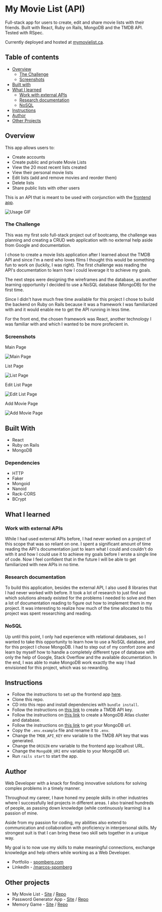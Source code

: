 # My Movie List (API)

Full-stack app for users to create, edit and share movie lists with their friends. Built with React, Ruby on Rails, MongoDB and the TMDB API. Tested with RSpec.

Currently deployed and hosted at [mymovielist.ca](https://mymovielist.ca).

## Table of contents

- [Overview](#overview)
  - [The Challenge](#the-challenge)
  - [Screenshots](#screenshots)
- [Built with](#built-with)
- [What I learned](#what-i-learned)
  - [Work with external APIs](#work-with-external-apis)
  - [Research documentation](#research-documentation)
  - [NoSQL](#nosql)
- [Instructions](#instructions)
- [Author](#author)
- [Other Projects](#other-projects)

## Overview

This app allows users to:

- Create accounts
- Create public and private Movie Lists
- View the 20 most recent lists created
- View their personal movie lists
- Edit lists (add and remove movies and reorder them)
- Delete lists
- Share public lists with other users

This is an API that is meant to be used with conjunction with the [frontend app](https://github.com/spomberg/my-movie-list).

![Usage GIF](https://github.com/spomberg/my-movie-list/blob/main/src/assets/ezgif-1-eb722a5992.gif?raw=true)

### The Challenge

This was my first solo full-stack project out of bootcamp, the challenge was planning and creating a CRUD web application with no external help aside from Google and documentation. 

I chose to create a movie lists application after I learned about the TMDB API and since I'm a nerd who loves films I thought this would be something fun to work on (luckily, I was right). The first challenge was reading the API's documentation to learn how I could leverage it to achieve my goals.

The next steps were designing the wireframes and the database, as another learning opportunity I decided to use a NoSQL database (MongoDB) for the first time. 

Since I didn't have much free time available for this project I chose to build the backend on Ruby on Rails because it was a framework I was familiarized with and it would enable me to get the API running in less time.

For the front end, the chosen framework was React, another technology I was familiar with and which I wanted to be more profecient in. 

### Screenshots

Main Page

![Main Page](https://github.com/spomberg/my-movie-list/blob/main/src/assets/home_screen.png?raw=true)

List Page

![List Page](https://github.com/spomberg/my-movie-list/blob/main/src/assets/list_screen.png?raw=true)

Edit List Page

![Edit List Page](https://github.com/spomberg/my-movie-list/blob/main/src/assets/edit_screen.png?raw=true)

Add Movie Page

![Add Movie Page](https://github.com/spomberg/my-movie-list/blob/main/src/assets/add_movie.png?raw=true)

## Built With

- React
- Ruby on Rails
- MongoDB

### Dependencies

- HTTP
- Faker
- Mongoid
- Nanoid
- Rack-CORS
- BCrypt

## What I learned

### Work with external APIs

While I had used external APIs before, I had never worked on a project of this scope that was so reliant on one. I spent a significant amount of time reading the API's documentation just to learn what I could and couldn't do with it and how I could use it to achieve my goals before I wrote a single line of code. Now I feel confident that in the future I will be able to get familiarized with new APIs in no time. 

### Research documentation

To build this application, besides the external API, I also used 8 libraries that I had never worked with before. It took a lot of research to just find out which solutions already existed for the problems I needed to solve and then a lot of documentation reading to figure out how to implement them in my project. It was interesting to realize how much of the time allocated to this project was spent researching and reading. 

### NoSQL

Up until this point, I only had experience with relational databases, so I wanted to take this opportunity to learn how to use a NoSQL database, and for this project I chose MongoDB. I had to step out of my comfort zone and learn by myself how to handle a completely different type of database with only the help of Google, Stack Overflow and the available documentation. In the end, I was able to make MongoDB work exactly the way I had envisioned for this project, which was so rewarding.

## Instructions

- Follow the instructions to set up the frontend app [here](https://github.com/spomberg/my-movie-list).
- Clone this repo.
- CD into this repo and install dependencies with `bundle install`.
- Follow the instructions on [this link](https://developers.themoviedb.org/3/getting-started/introduction) to create a TMDB API key.
- Follow the instructions on [this link](https://www.mongodb.com/atlas/database) to create a MongoDB Atlas cluster and database.
- Follow the instructions on [this link](https://www.mongodb.com/docs/upcoming/reference/connection-string/) to get your MongoDB url.
- Copy the `.env.example` file and rename it to `.env`.
- Change the `TMDB_API_KEY` env variable to the TMDB API key that was generated.
- Change the `ORIGIN` env variable to the frontend app localhost URL.
- Change the `MongoDB_URI` env variable to your MongoDB url.
- Run `rails start` to start the app.

## Author

Web Developer with a knack for finding innovative solutions for solving complex problems in a timely manner. 

Throughout my career, I have honed my people skills in other industries where I successfully led projects in different areas. I also trained hundreds of people, as passing down knowledge (while continuously learning) is a passion of mine. 
  
Aside from my passion for coding, my abilities also extend to communication and collaboration with proficiency in interpersonal skills. My strongest suit is that I can bring these two skill sets together in a unique way. 
  
My goal is to now use my skills to make meaningful connections, exchange knowledge and help others while working as a Web Developer.


- Portfolio - [spomberg.com](https://spomberg.com)
- LinkedIn - [/marcos-spomberg](https://www.linkedin.com/in/marcos-spomberg/)

## Other projects

- My Movie List - [Site](https://mymovielist.ca) / [Repo](https://github.com/spomberg/my-movie-list)
- Password Generator App - [Site](https://password-generator.spomberg.com) / [Repo](https://github.com/spomberg/password-generator-app)
- Memory Game - [Site](https://memory.spomberg.com) / [Repo](https://github.com/spomberg/memory)
